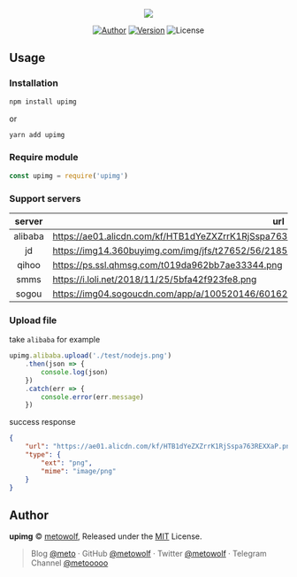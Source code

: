 <p align="center">
<a href="https://www.npmjs.com/package/upimg">
<img src="https://user-images.githubusercontent.com/2666735/48976182-3dbbc080-f0bd-11e8-85f8-25533486dce1.png">
</a>
</p>

<p align="center">
<a href="https://i-meto.com"><img alt="Author" src="https://img.shields.io/badge/Author-METO-blue.svg?style=flat-square"/></a>
<a href="https://www.npmjs.com/package/upimg"><img alt="Version" src="https://img.shields.io/npm/v/upimg.svg?style=flat-square"/></a>
<img alt="License" src="https://img.shields.io/npm/l/upimg.svg?style=flat-square"/>
</p>


## Usage

### Installation

```bash
npm install upimg
```
or
```bash
yarn add upimg
```

### Require module

```javascript
const upimg = require('upimg')
```

### Support servers

|server|url|
|:---:|---|
|alibaba|https://ae01.alicdn.com/kf/HTB1dYeZXZrrK1RjSspa763REXXaP.png|
|jd|https://img14.360buyimg.com/img/jfs/t27652/56/2185046614/6538/3a9cae42/5bfa42ccN6f124f96.png|
|qihoo|https://ps.ssl.qhmsg.com/t019da962bb7ae33344.png|
|smms|https://i.loli.net/2018/11/25/5bfa42f923fe8.png|
|sogou|https://img04.sogoucdn.com/app/a/100520146/601628d09da962bb7ae33344d1529303|


### Upload file

take `alibaba` for example

```javascript
upimg.alibaba.upload('./test/nodejs.png')
    .then(json => {
        console.log(json)
    })
    .catch(err => {
        console.error(err.message)
    })
```

success response
```json
{
    "url": "https://ae01.alicdn.com/kf/HTB1dYeZXZrrK1RjSspa763REXXaP.png",
    "type": {
        "ext": "png",
        "mime": "image/png"
    }
}
```

## Author

**upimg** © [metowolf](https://github.com/metowolf), Released under the [MIT](./LICENSE) License.<br>

> Blog [@meto](https://i-meto.com) · GitHub [@metowolf](https://github.com/metowolf) · Twitter [@metowolf](https://twitter.com/metowolf) · Telegram Channel [@metooooo](https://t.me/metooooo)
